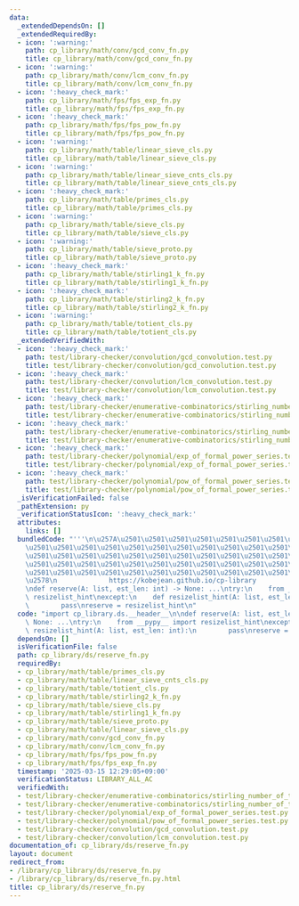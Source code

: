 ```yaml
---
data:
  _extendedDependsOn: []
  _extendedRequiredBy:
  - icon: ':warning:'
    path: cp_library/math/conv/gcd_conv_fn.py
    title: cp_library/math/conv/gcd_conv_fn.py
  - icon: ':warning:'
    path: cp_library/math/conv/lcm_conv_fn.py
    title: cp_library/math/conv/lcm_conv_fn.py
  - icon: ':heavy_check_mark:'
    path: cp_library/math/fps/fps_exp_fn.py
    title: cp_library/math/fps/fps_exp_fn.py
  - icon: ':heavy_check_mark:'
    path: cp_library/math/fps/fps_pow_fn.py
    title: cp_library/math/fps/fps_pow_fn.py
  - icon: ':warning:'
    path: cp_library/math/table/linear_sieve_cls.py
    title: cp_library/math/table/linear_sieve_cls.py
  - icon: ':warning:'
    path: cp_library/math/table/linear_sieve_cnts_cls.py
    title: cp_library/math/table/linear_sieve_cnts_cls.py
  - icon: ':heavy_check_mark:'
    path: cp_library/math/table/primes_cls.py
    title: cp_library/math/table/primes_cls.py
  - icon: ':warning:'
    path: cp_library/math/table/sieve_cls.py
    title: cp_library/math/table/sieve_cls.py
  - icon: ':warning:'
    path: cp_library/math/table/sieve_proto.py
    title: cp_library/math/table/sieve_proto.py
  - icon: ':heavy_check_mark:'
    path: cp_library/math/table/stirling1_k_fn.py
    title: cp_library/math/table/stirling1_k_fn.py
  - icon: ':heavy_check_mark:'
    path: cp_library/math/table/stirling2_k_fn.py
    title: cp_library/math/table/stirling2_k_fn.py
  - icon: ':warning:'
    path: cp_library/math/table/totient_cls.py
    title: cp_library/math/table/totient_cls.py
  _extendedVerifiedWith:
  - icon: ':heavy_check_mark:'
    path: test/library-checker/convolution/gcd_convolution.test.py
    title: test/library-checker/convolution/gcd_convolution.test.py
  - icon: ':heavy_check_mark:'
    path: test/library-checker/convolution/lcm_convolution.test.py
    title: test/library-checker/convolution/lcm_convolution.test.py
  - icon: ':heavy_check_mark:'
    path: test/library-checker/enumerative-combinatorics/stirling_number_of_the_first_kind_fixed_k.test.py
    title: test/library-checker/enumerative-combinatorics/stirling_number_of_the_first_kind_fixed_k.test.py
  - icon: ':heavy_check_mark:'
    path: test/library-checker/enumerative-combinatorics/stirling_number_of_the_second_kind_fixed_k.test.py
    title: test/library-checker/enumerative-combinatorics/stirling_number_of_the_second_kind_fixed_k.test.py
  - icon: ':heavy_check_mark:'
    path: test/library-checker/polynomial/exp_of_formal_power_series.test.py
    title: test/library-checker/polynomial/exp_of_formal_power_series.test.py
  - icon: ':heavy_check_mark:'
    path: test/library-checker/polynomial/pow_of_formal_power_series.test.py
    title: test/library-checker/polynomial/pow_of_formal_power_series.test.py
  _isVerificationFailed: false
  _pathExtension: py
  _verificationStatusIcon: ':heavy_check_mark:'
  attributes:
    links: []
  bundledCode: "'''\n\u257A\u2501\u2501\u2501\u2501\u2501\u2501\u2501\u2501\u2501\u2501\
    \u2501\u2501\u2501\u2501\u2501\u2501\u2501\u2501\u2501\u2501\u2501\u2501\u2501\
    \u2501\u2501\u2501\u2501\u2501\u2501\u2501\u2501\u2501\u2501\u2501\u2501\u2501\
    \u2501\u2501\u2501\u2501\u2501\u2501\u2501\u2501\u2501\u2501\u2501\u2501\u2501\
    \u2501\u2501\u2501\u2501\u2501\u2501\u2501\u2501\u2501\u2501\u2501\u2501\u2501\
    \u2578\n             https://kobejean.github.io/cp-library               \n'''\n\
    \ndef reserve(A: list, est_len: int) -> None: ...\ntry:\n    from __pypy__ import\
    \ resizelist_hint\nexcept:\n    def resizelist_hint(A: list, est_len: int):\n\
    \        pass\nreserve = resizelist_hint\n"
  code: "import cp_library.ds.__header__\n\ndef reserve(A: list, est_len: int) ->\
    \ None: ...\ntry:\n    from __pypy__ import resizelist_hint\nexcept:\n    def\
    \ resizelist_hint(A: list, est_len: int):\n        pass\nreserve = resizelist_hint"
  dependsOn: []
  isVerificationFile: false
  path: cp_library/ds/reserve_fn.py
  requiredBy:
  - cp_library/math/table/primes_cls.py
  - cp_library/math/table/linear_sieve_cnts_cls.py
  - cp_library/math/table/totient_cls.py
  - cp_library/math/table/stirling2_k_fn.py
  - cp_library/math/table/sieve_cls.py
  - cp_library/math/table/stirling1_k_fn.py
  - cp_library/math/table/sieve_proto.py
  - cp_library/math/table/linear_sieve_cls.py
  - cp_library/math/conv/gcd_conv_fn.py
  - cp_library/math/conv/lcm_conv_fn.py
  - cp_library/math/fps/fps_pow_fn.py
  - cp_library/math/fps/fps_exp_fn.py
  timestamp: '2025-03-15 12:29:05+09:00'
  verificationStatus: LIBRARY_ALL_AC
  verifiedWith:
  - test/library-checker/enumerative-combinatorics/stirling_number_of_the_first_kind_fixed_k.test.py
  - test/library-checker/enumerative-combinatorics/stirling_number_of_the_second_kind_fixed_k.test.py
  - test/library-checker/polynomial/exp_of_formal_power_series.test.py
  - test/library-checker/polynomial/pow_of_formal_power_series.test.py
  - test/library-checker/convolution/gcd_convolution.test.py
  - test/library-checker/convolution/lcm_convolution.test.py
documentation_of: cp_library/ds/reserve_fn.py
layout: document
redirect_from:
- /library/cp_library/ds/reserve_fn.py
- /library/cp_library/ds/reserve_fn.py.html
title: cp_library/ds/reserve_fn.py
---
```


